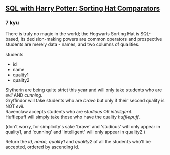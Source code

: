 <h2><a href=https://www.codewars.com/kata/5abcf0f930488ff1a6000b66/train/sql target="_blank">SQL with Harry Potter: Sorting Hat Comparators</a></h2><h3>7 kyu</h3><p>There is truly no magic in the world; the Hogwarts Sorting Hat is SQL-based, its decision-making powers are common operators and prospectIve students are merely data - names, and two columns of qualities.</p><p>students</p><ul><li>id</li><li>name</li><li>quality1</li><li>quality2</li></ul><p>Slytherin are being quite strict this year and will only take students who are <em>evil</em> AND <em>cunning</em>.<br>Gryffindor will take students who are <em>brave</em> but only if their second quality is NOT <em>evil</em>.<br>Ravenclaw accepts students who are <em>studious</em> OR <em>intelligent</em>.<br>Hufflepuff will simply take those who have the quality <em>hufflepuff</em>.</p><p>(don't worry, for simplicity's sake 'brave' and 'studious' will only appear in quality1, and 'cunning' and 'intelligent' will only appear in quality2.)</p><p>Return the <em>id, name, quality1</em> and <em>quality2</em> of all the students who'll be accepted, ordered by ascending id.</p>